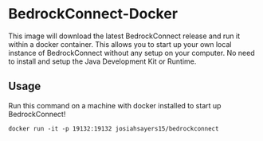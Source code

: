 # BedrockConnect-Docker

This image will download the latest BedrockConnect release and run it within a docker container. This allows you to start up your own local instance of BedrockConnect without any setup on your computer. No need to install and setup the Java Development Kit or Runtime.

## Usage

Run this command on a machine with docker installed to start up BedrockConnect!

```shell
docker run -it -p 19132:19132 josiahsayers15/bedrockconnect
```
